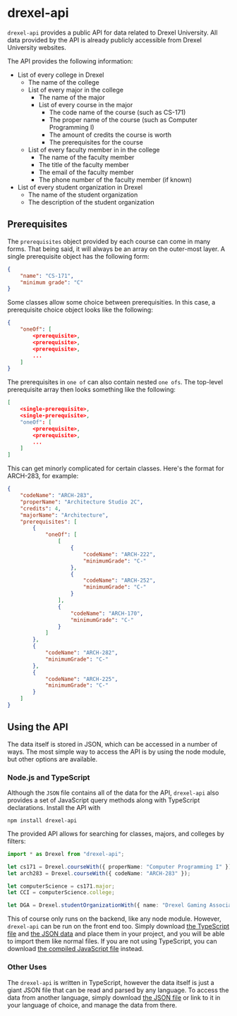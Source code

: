 # drexel-api

`drexel-api` provides a public API for data related to Drexel University. All data provided by the API is already publicly accessible from Drexel University websites. 

The API provides the following information:

- List of every college in Drexel
    - The name of the college
    - List of every major in the college
        - The name of the major
        - List of every course in the major
            - The code name of the course (such as CS-171)
            - The proper name of the course (such as Computer Programming I)
            - The amount of credits the course is worth
            - The prerequisites for the course
    - List of every faculty member in in the college
        - The name of the faculty member
        - The title of the faculty member
        - The email of the faculty member
        - The phone number of the faculty member (if known)
- List of every student organization in Drexel
    - The name of the student organization
    - The description of the student organization

## Prerequisites
The `prerequisites` object provided by each course can come in many forms. That being said, it will always be an array on the outer-most layer. A single prerequisite object has the following form:

```json
{
    "name": "CS-171",
    "minimum grade": "C"
}
```
Some classes allow some choice between prerequisities. In this case, a prerequisite choice object looks like the following: 

```json
{
    "oneOf": [
        <prerequisite>,
        <prerequisite>,
        <prerequisite>,
        ...
    ]
}
```

The prerequisites in `one of` can also contain nested `one ofs`. The top-level prerequisite array then looks something like the following:

```json
[
    <single-prerequisite>,
    <single-prerequisite>,
    "oneOf": [
        <prerequisite>, 
        <prerequisite>,
        ...
    ]
]
```

This can get minorly complicated for certain classes. Here's the format for ARCH-283, for example:

```json
{
    "codeName": "ARCH-283",
    "properName": "Architecture Studio 2C",
    "credits": 4,
    "majorName": "Architecture",
    "prerequisites": [
        {
            "oneOf": [
                [
                    {
                        "codeName": "ARCH-222",
                        "minimumGrade": "C-"
                    },
                    {
                        "codeName": "ARCH-252",
                        "minimumGrade": "C-"
                    }
                ],
                {
                    "codeName": "ARCH-170",
                    "minimumGrade": "C-"
                }
            ]
        },
        {
            "codeName": "ARCH-282",
            "minimumGrade": "C-"
        },
        {
            "codeName": "ARCH-225",
            "minimumGrade": "C-"
        }
    ]
}
```

## Using the API

The data itself is stored in JSON, which can be accessed in a number of ways. The most simple way to access the API is by using the node module, but other options are available.

### Node.js and TypeScript

Although the `JSON` file contains all of the data for the API, `drexel-api` also provides a set of JavaScript query methods along with TypeScript declarations. Install the API with 

```
npm install drexel-api
```

The provided API allows for searching for classes, majors, and colleges by filters:

```ts
import * as Drexel from "drexel-api";

let cs171 = Drexel.courseWith({ properName: "Computer Programming I" });
let arch283 = Drexel.courseWith({ codeName: "ARCH-283" });

let computerScience = cs171.major;
let CCI = computerScience.college;

let DGA = Drexel.studentOrganizationWith({ name: "Drexel Gaming Association" });
```

This of course only runs on the backend, like any node module. However, `drexel-api` can be run on the front end too. Simply download [the TypeScript file](https://raw.githubusercontent.com/NicholasIapalucci/drexel-api/main/src/index.ts) and [the JSON data](https://raw.githubusercontent.com/NicholasIapalucci/drexel-api/main/src/data/drexel.json) and place them in your project, and you will be able to import them like normal files. If you are not using TypeScript, you can download [the compiled JavaScript file](https://raw.githubusercontent.com/NicholasIapalucci/drexel-api/main/out/index.js) instead.

### Other Uses

The `drexel-api` is written in TypeScript, however the data itself is just a giant JSON file that can be read and parsed by any language. To access the data from another language, simply download [the JSON file](https://raw.githubusercontent.com/NicholasIapalucci/drexel-api/main/src/data/drexel.json) or link to it in your language of choice, and manage the data from there. 
